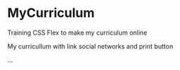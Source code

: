 # MyCurriculum
 Training CSS Flex to make my curriculum online
 
 My curricullum with link social networks and print button
 
 ...
